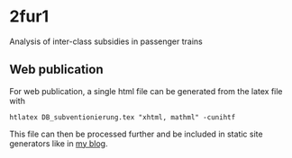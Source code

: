 # 2fur1
Analysis of inter-class subsidies in passenger trains

## Web publication

For web publication, a single html file can be generated from the latex file with

    htlatex DB_subventionierung.tex "xhtml, mathml" -cunihtf
	
This file can then be processed further and be included in static site generators like in [my blog](http://www.felix-zesch.de/blog/2-fur-1/).
